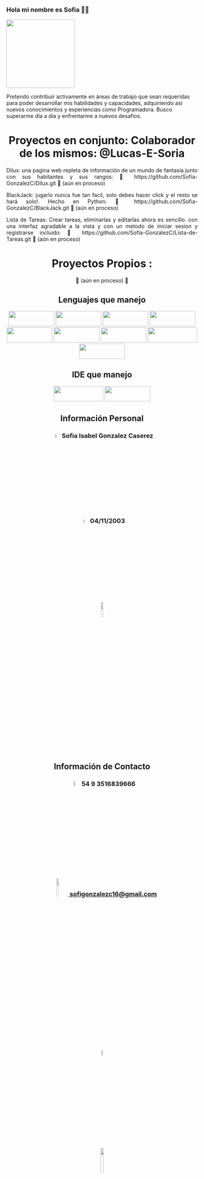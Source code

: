 ### Hola mi nombre es Sofia 👋🏼

<img src="https://github.com/Sofia-GonzalezC/Sofia-GonzalezC/assets/150254652/8d9969b7-7d9d-4a99-bf12-7ef744b74a4e" width="180px">

<p>  Pretendo contribuir activamente en áreas de trabajo que sean requeridas para poder desarrollar mis habilidades y capacidades, adquiriendo así nuevos conocimientos y 
experiencias como Programadora. Busco superarme día a día y enfrentarme a nuevos desafios. </p>

<h1 align="center"> Proyectos en conjunto:
  Colaborador de los mismos: @Lucas-E-Soria </h1>
<p align="justify">Dilux: una pagina web repleta de información de un mundo de fantasía junto con sus habitantes y sus rangos: 🚧 https://github.com/Sofia-GonzalezC/Dilux.git 🚧 (aún en proceso)</p>
<p align="justify">BlackJack: jugarlo nunca fue tan facil, solo debes hacer click y el resto se hará solo!. Hecho en Python: 🚧 https://github.com/Sofia-GonzalezC/BlackJack.git 🚧 (aún en proceso)</p>
<p align="justify">Lista de Tareas: Crear tareas, eliminarlas y editarlas ahora es sencillo. con una interfaz agradable a la vista y con un metodo de iniciar sesion y registrarse incluído: 🚧 https://github.com/Sofia-GonzalezC/Lista-de-Tareas.git 🚧 (aún en proceso)</p>

<h1 align="center"> Proyectos Propios :</h1>
<p align="center">🚧 (aún en proceso) 🚧</p>


<h2 align="center"> Lenguajes que manejo </h2>
<p align="center"><img src="https://img.shields.io/badge/HTML5-E34F26?style=for-the-badge&logo=html5&logoColor=white" width="120px" height="40px">
<img src="https://img.shields.io/badge/JavaScript-323330?style=for-the-badge&logo=javascript&logoColor=F7DF1E" width="120px" height="40px">
<img src="https://img.shields.io/badge/Python-FFD43B?style=for-the-badge&logo=python&logoColor=blue" width="120px" height="40px">
<img src="https://img.shields.io/badge/Django-092E20?style=for-the-badge&logo=django&logoColor=green" width="120px" height="40px">
  <br>
<img src="https://img.shields.io/badge/React-20232A?style=for-the-badge&logo=react&logoColor=61DAFB" width="120px" height="40px">
<img src="https://img.shields.io/badge/next%20js-000000?style=for-the-badge&logo=nextdotjs&logoColor=white" width="120px" height="40px">
<img src="https://img.shields.io/badge/Sqlite-003B57?style=for-the-badge&logo=sqlite&logoColor=white" width="120px" height="40px">
<img src="https://img.shields.io/badge/Microsoft%20SQL%20Server-CC2927?style=for-the-badge&logo=microsoft%20sql%20server&logoColor=white" width="130px" height="40px">
<img src="https://img.shields.io/badge/Postman-FF6C37?style=for-the-badge&logo=Postman&logoColor=white" width="120px" height="40px"> </p>

<h2 align="center"> IDE que manejo </h2>
<p align="center"><img src="https://img.shields.io/badge/Visual_Studio_Code-0078D4?style=for-the-badge&logo=visual%20studio%20code&logoColor=white" width="130px" height="40px">
<img src="https://img.shields.io/badge/PyCharm-000000.svg?&style=for-the-badge&logo=PyCharm&logoColor=white" width="120px" height="40px"></p>


<h2 align="center"> Información Personal </h2>
<h3 align="center"> <img src="https://github.com/Sofia-GonzalezC/Sofia-GonzalezC/assets/150254652/8206ed8a-083a-4834-b339-ece8b267ef49" width="5%"> Sofia Isabel Gonzalez Caserez </h3>
<h3 align="center"> <img src="https://github.com/Sofia-GonzalezC/Sofia-GonzalezC/assets/150254652/fdb89a3f-699a-4913-b8c7-91a80f6a4612" width="5%"> 04/11/2003 </h3>
<h3 align="center"> <a href="https://github.com/Sofia-GonzalezC/Sofia-GonzalezC/files/13300747/curriculum.vitae.CV.trabajo.pdf"> <img src="https://github.com/Sofia-GonzalezC/Sofia-GonzalezC/assets/150254652/057bd68a-393d-4b3a-9ef4-ffa157cae379" width="10%"> </a> </h3>

<h2 align="center"> Información de Contacto </h2>

<h3 align="center"> <img src ="https://github.com/Sofia-GonzalezC/Sofia-GonzalezC/assets/150254652/edb50d38-68c3-4fbf-a7ab-d4b0ea7717bf" width="6%"> 54 9 3516839666 </h3> 
<h3 align="center"> <a href="mailto:sofigonzalezc16gmail.com"> <img src ="https://img.shields.io/badge/Gmail-D14836?style=for-the-badge&logo=gmail&logoColor=white" width="11%"> sofigonzalezc16@gmail.com </a> </h3> 
<h3 align="center"> <a href="https://www.linkedin.com/in/sofia-gonzalez-/" target="_blank"> <img src ="https://github.com/Sofia-GonzalezC/Sofia-GonzalezC/assets/150254652/fac358af-3c01-45fd-8ef5-843ed14c0d7e" width="6%"> </a> </h3>
<h3 align="center"> <a href="https://api.whatsapp.com/send?phone=5493516839666&text=Hola!" target="_blank"><img src ="https://img.shields.io/badge/WhatsApp-25D366?style=for-the-badge&logo=whatsapp&logoColor=white" width="13%"></a> </h3> 



